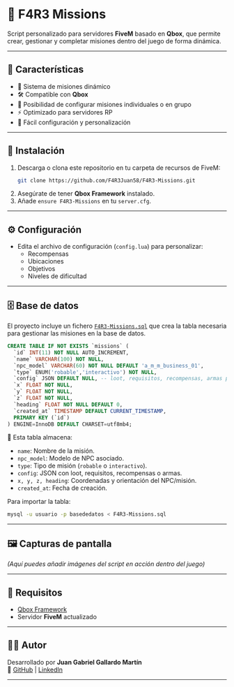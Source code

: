 # 🚀 F4R3 Missions

Script personalizado para servidores **FiveM** basado en **Qbox**, que permite crear, gestionar y completar misiones dentro del juego de forma dinámica.

---

## 📌 Características
- 🎯 Sistema de misiones dinámico
- 🛠️ Compatible con **Qbox**
- 👥 Posibilidad de configurar misiones individuales o en grupo
- ⚡ Optimizado para servidores RP
- 🔧 Fácil configuración y personalización

---

## 📂 Instalación
1. Descarga o clona este repositorio en tu carpeta de recursos de FiveM:
   ```bash
   git clone https://github.com/F4R3Juan58/F4R3-Missions.git
   ```
2. Asegúrate de tener **Qbox Framework** instalado.
3. Añade `ensure F4R3-Missions` en tu `server.cfg`.

---

## ⚙️ Configuración
- Edita el archivo de configuración (`config.lua`) para personalizar:
  - Recompensas
  - Ubicaciones
  - Objetivos
  - Niveles de dificultad

---

## 🗄️ Base de datos

El proyecto incluye un fichero [`F4R3-Missions.sql`](./F4R3-Missions.sql) que crea la tabla necesaria para gestionar las misiones en la base de datos.

```sql
CREATE TABLE IF NOT EXISTS `missions` (
  `id` INT(11) NOT NULL AUTO_INCREMENT,
  `name` VARCHAR(100) NOT NULL,
  `npc_model` VARCHAR(60) NOT NULL DEFAULT 'a_m_m_business_01',
  `type` ENUM('robable','interactivo') NOT NULL,
  `config` JSON DEFAULT NULL, -- loot, requisitos, recompensas, armas permitidas
  `x` FLOAT NOT NULL,
  `y` FLOAT NOT NULL,
  `z` FLOAT NOT NULL,
  `heading` FLOAT NOT NULL DEFAULT 0,
  `created_at` TIMESTAMP DEFAULT CURRENT_TIMESTAMP,
  PRIMARY KEY (`id`)
) ENGINE=InnoDB DEFAULT CHARSET=utf8mb4;
```

📌 Esta tabla almacena:
- `name`: Nombre de la misión.
- `npc_model`: Modelo de NPC asociado.
- `type`: Tipo de misión (`robable` o `interactivo`).
- `config`: JSON con loot, requisitos, recompensas o armas.
- `x, y, z, heading`: Coordenadas y orientación del NPC/misión.
- `created_at`: Fecha de creación.

Para importar la tabla:
```bash
mysql -u usuario -p basededatos < F4R3-Missions.sql
```

---

## 🖼️ Capturas de pantalla
_(Aquí puedes añadir imágenes del script en acción dentro del juego)_

---

## 📜 Requisitos
- [Qbox Framework](https://github.com/Qbox-framework)
- Servidor **FiveM** actualizado

---

## 👨‍💻 Autor
Desarrollado por **Juan Gabriel Gallardo Martín**  
🔗 [GitHub](https://github.com/F4R3Juan58) | [LinkedIn](https://linkedin.com/in/tuperfil)

---
